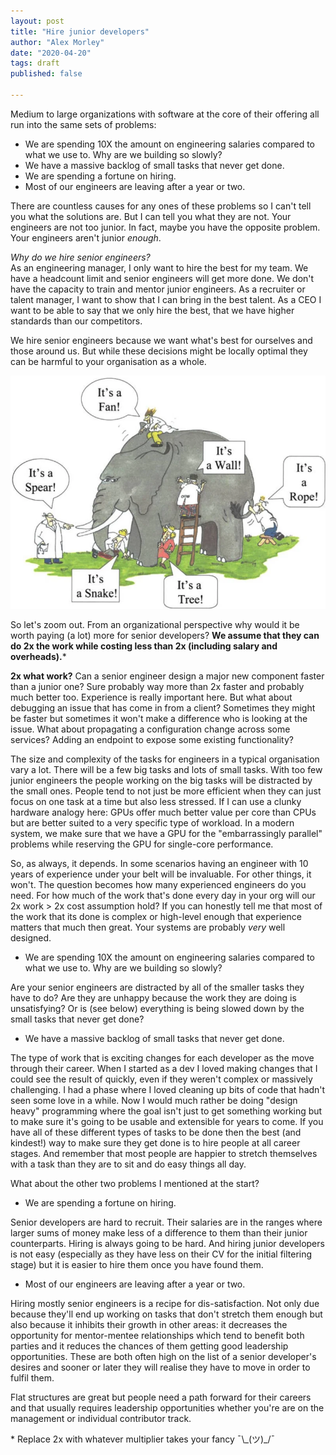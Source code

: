 ```yaml
---
layout: post
title: "Hire junior developers"
author: "Alex Morley"
date: "2020-04-20"
tags: draft 
published: false

---
```


Medium to large organizations with software at the core of their offering all run into the same sets of problems:
- We are spending 10X the amount on engineering salaries compared to what we use to. Why are we building so slowly?
- We have a massive backlog of small tasks that never get done.
- We are spending a fortune on hiring.
- Most of our engineers are leaving after a year or two.

There are countless causes for any ones of these problems so I can't tell you what the solutions are. But I can tell you what they are not. Your engineers are not too junior. In fact, maybe you have the opposite problem. Your engineers aren't junior *enough*.

*Why do we hire senior engineers?*  
As an engineering manager, I only want to hire the best for my team. We have a headcount limit and senior engineers will get more done. We don't have the capacity to train and mentor junior engineers. As a recruiter or talent manager, I want to show that I can bring in the best talent. As a CEO I want to be able to say that we only hire the best, that we have higher standards than our competitors.

We hire senior engineers because we want what's best for ourselves and those around us. But while these decisions might be locally optimal they can be harmful to your organisation as a whole.

![Comic depiction of the parable of the blind man and an elephant.](/assets/images/blind-man-elephant.jpeg)

So let's zoom out. From an organizational perspective why would it be worth paying (a lot) more for senior developers? **We assume that they can do 2x the work while costing less than 2x (including salary and overheads).**\*

**2x what work?** Can a senior engineer design a major new component faster than a junior one? Sure probably way more than 2x faster and probably much better too. Experience is really important here. But what about debugging an issue that has come in from a client? Sometimes they might be faster but sometimes it won't make a difference who is looking at the issue. What about propagating a configuration change across some services? Adding an endpoint to expose some existing functionality?

The size and complexity of the tasks for engineers in a typical organisation vary a lot. There will be a few big tasks and lots of small tasks. With too few junior engineers the people working on the big tasks will be distracted by the small ones. People tend to not just be more efficient when they can just focus on one task at a time but also less stressed. If I can use a clunky hardware analogy here: GPUs offer much better value per core than CPUs but are better suited to a very specific type of workload. In a modern system, we make sure that we have a GPU for the "embarrassingly parallel" problems while reserving the GPU for single-core performance. 

So, as always, it depends. In some scenarios having an engineer with 10 years of experience under your belt will be invaluable. For other things, it won't. The question becomes how many experienced engineers do you need. For how much of the work that's done every day in your org will our 2x work > 2x cost assumption hold? If you can honestly tell me that most of the work that its done is complex or high-level enough that experience matters that much then great. Your systems are probably *very* well designed.

- We are spending 10X the amount on engineering salaries compared to what we use to. Why are we building so slowly?

Are your senior engineers are distracted by all of the smaller tasks they have to do? Are they are unhappy because the work they are doing is unsatisfying? Or is (see below) everything is being slowed down by the small tasks that never get done?

- We have a massive backlog of small tasks that never get done.

The type of work that is exciting changes for each developer as the move through their career. When I started as a dev I loved making changes that I could see the result of quickly, even if they weren't complex or massively challenging. I had a phase where I loved cleaning up bits of code that hadn't seen some love in a while. Now I would much rather be doing "design heavy" programming where the goal isn't just to get something working but to make sure it's going to be usable and extensible for years to come. If you have all of these different types of tasks to be done then the best (and kindest!) way to make sure they get done is to hire people at all career stages. And remember that most people are happier to stretch themselves with a task than they are to sit and do easy things all day.

What about the other two problems I mentioned at the start?

- We are spending a fortune on hiring.

Senior developers are hard to recruit. Their salaries are in the ranges where larger sums of money make less of a difference to them than their junior counterparts. Hiring is always going to be hard. And hiring junior developers is not easy (especially as they have less on their CV for the initial filtering stage) but it is easier to hire them once you have found them.

- Most of our engineers are leaving after a year or two.

Hiring mostly senior engineers is a recipe for dis-satisfaction. Not only due because they'll end up working on tasks that don't stretch them enough but also because it inhibits their growth in other areas: it decreases the opportunity for mentor-mentee relationships which tend to benefit both parties and it reduces the chances of them getting good leadership opportunities. These are both often high on the list of a senior developer's desires and sooner or later they will realise they have to move in order to fulfil them.

Flat structures are great but people need a path forward for their careers and that usually requires leadership opportunities whether you're are on the management or individual contributor track.

\* Replace 2x with whatever multiplier takes your fancy ¯\\\_(ツ)\_/¯

<!--
- Why aren't are teams collaborating effectively?
- Why aren't are teams integrating?

OK this one might be a bit of a long-shot. But I have a pretty strong hunch that having more junior devs would help. Integration between teams within an organisation is usually a good idea long-term but the incentive of the teams to do so is often lacking. The time of each senior dev is often seen as so valuable by decision makers that they are reluctant to sacrifice it for these internal projects. These projects are often ideal fits for junior devs and can provide serious value to the org long-term.
-->
